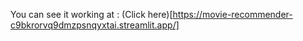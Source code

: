 You can see it working at : (Click here)[https://movie-recommender-c9bkrorvq9dmzpsnqyxtai.streamlit.app/]
